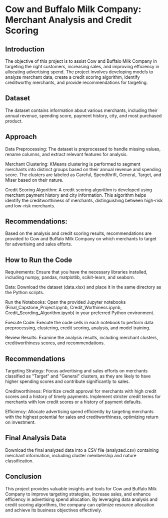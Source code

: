 # Cow and Buffalo Milk Company: Merchant Analysis and Credit Scoring

## Introduction

The objective of this project is to assist Cow and Buffalo Milk Company in targeting the right customers, increasing sales, and improving efficiency in allocating advertising spend. 
The project involves developing models to analyze merchant data, create a credit scoring algorithm, identify creditworthy merchants, and provide recommendations for targeting.

## Dataset
The dataset contains information about various merchants, including their annual revenue, spending score, payment history, city, and most purchased product.

## Approach

Data Preprocessing: The dataset is preprocessed to handle missing values, rename columns, and extract relevant features for analysis.

Merchant Clustering: KMeans clustering is performed to segment merchants into distinct groups based on their annual revenue and spending score. The clusters are labeled as Careful, Spendthrift, General, Target, and Miser based on their nature.

Credit Scoring Algorithm: A credit scoring algorithm is developed using merchant payment history and city information. This algorithm helps identify the creditworthiness of merchants, distinguishing between high-risk and low-risk merchants.

## Recommendations: 
Based on the analysis and credit scoring results, recommendations are provided to Cow and Buffalo Milk Company on which merchants to target for advertising and sales efforts.

## How to Run the Code

Requirements: Ensure that you have the necessary libraries installed, including numpy, pandas, matplotlib, scikit-learn, and seaborn.

Data: Download the dataset (data.xlsx) and place it in the same directory as the Python scripts.

Run the Notebooks: Open the provided Jupyter notebooks (Final_Capstone_Project.ipynb, Credit_Worthiness.ipynb, Credit_Scording_Algorithm.ipynb) in your preferred Python environment.

Execute Code: Execute the code cells in each notebook to perform data preprocessing, clustering, credit scoring, analysis, and model training.

Review Results: Examine the analysis results, including merchant clusters, creditworthiness scores, and recommendations.


## Recommendations

Targeting Strategy: Focus advertising and sales efforts on merchants classified as "Target" and "General" clusters, as they are likely to have higher spending scores and contribute significantly to sales.

Creditworthiness: Prioritize credit approval for merchants with high credit scores and a history of timely payments. Implement stricter credit terms for merchants with low credit scores or a history of payment defaults.

Efficiency: Allocate advertising spend efficiently by targeting merchants with the highest potential for sales and creditworthiness, optimizing return on investment.


## Final Analysis Data

Download the final analyzed data into a CSV file (analyzed.csv) containing merchant information, including cluster membership and nature classification.

## Conclusion

This project provides valuable insights and tools for Cow and Buffalo Milk Company to improve targeting strategies, increase sales, and enhance efficiency in advertising spend allocation. By leveraging data analysis and credit scoring algorithms, the company can optimize resource allocation and achieve its business objectives effectively.

